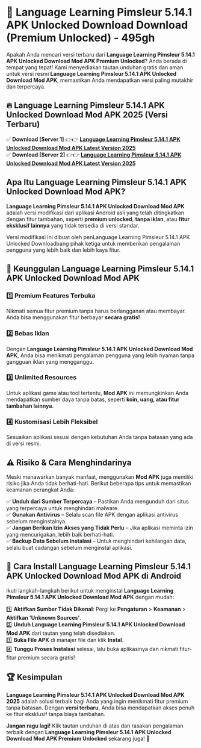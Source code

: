 # 🎯 Language Learning Pimsleur 5.14.1 APK Unlocked Download  Download (Premium Unlocked) -  495gh

Apakah Anda mencari versi terbaru dari **Language Learning Pimsleur 5.14.1 APK Unlocked Download Mod APK Premium Unlocked**? Anda berada di tempat yang tepat! Kami menyediakan tautan unduhan gratis dan aman untuk versi resmi **Language Learning Pimsleur 5.14.1 APK Unlocked Download Mod APK**, memastikan Anda mendapatkan versi paling mutakhir dan terpercaya.

## 🔥 Language Learning Pimsleur 5.14.1 APK Unlocked Download Mod APK 2025 (Versi Terbaru)

✅ **Download [Server 1]** 👉👉 [**Language Learning Pimsleur 5.14.1 APK Unlocked Download Mod APK Latest Version 2025**](https://momento.my/?title=Language_Learning_Pimsleur_5.14.1_APK_Unlocked_Download)  
✅ **Download [Server 2]** 👉👉 [**Language Learning Pimsleur 5.14.1 APK Unlocked Download Mod APK Latest Version 2025**](https://momento.my/?title=Language_Learning_Pimsleur_5.14.1_APK_Unlocked_Download)  

## Apa Itu Language Learning Pimsleur 5.14.1 APK Unlocked Download Mod APK?

**Language Learning Pimsleur 5.14.1 APK Unlocked Download Mod APK** adalah versi modifikasi dari aplikasi Android asli yang telah ditingkatkan dengan fitur tambahan, seperti **premium unlocked**, **tanpa iklan**, atau **fitur eksklusif lainnya** yang tidak tersedia di versi standar.

Versi modifikasi ini dibuat oleh penLanguage Learning Pimsleur 5.14.1 APK Unlocked Downloadbang pihak ketiga untuk memberikan pengalaman pengguna yang lebih baik dan lebih kaya fitur.

## 🎯 Keunggulan Language Learning Pimsleur 5.14.1 APK Unlocked Download Mod APK

### 1️⃣ Premium Features Terbuka
Nikmati semua fitur premium tanpa harus berlangganan atau membayar. Anda bisa menggunakan fitur berbayar **secara gratis!**

### 2️⃣ Bebas Iklan
Dengan **Language Learning Pimsleur 5.14.1 APK Unlocked Download Mod APK**, Anda bisa menikmati pengalaman pengguna yang lebih nyaman tanpa gangguan iklan yang mengganggu.

### 3️⃣ Unlimited Resources
Untuk aplikasi game atau tool tertentu, **Mod APK** ini memungkinkan Anda mendapatkan sumber daya tanpa batas, seperti **koin, uang, atau fitur tambahan lainnya**.

### 4️⃣ Kustomisasi Lebih Fleksibel
Sesuaikan aplikasi sesuai dengan kebutuhan Anda tanpa batasan yang ada di versi resmi.

## ⚠️ Risiko & Cara Menghindarinya

Meski menawarkan banyak manfaat, menggunakan **Mod APK** juga memiliki risiko jika Anda tidak berhati-hati. Berikut beberapa tips untuk memastikan keamanan perangkat Anda:

✅ **Unduh dari Sumber Terpercaya** – Pastikan Anda mengunduh dari situs yang terpercaya untuk menghindari malware.  
✅ **Gunakan Antivirus** – Selalu scan file APK dengan aplikasi antivirus sebelum menginstalnya.  
✅ **Jangan Berikan Izin Akses yang Tidak Perlu** – Jika aplikasi meminta izin yang mencurigakan, lebih baik berhati-hati.  
✅ **Backup Data Sebelum Instalasi** – Untuk menghindari kehilangan data, selalu buat cadangan sebelum menginstal aplikasi.

## 📌 Cara Install Language Learning Pimsleur 5.14.1 APK Unlocked Download Mod APK di Android

Ikuti langkah-langkah berikut untuk menginstal **Language Learning Pimsleur 5.14.1 APK Unlocked Download Mod APK** dengan mudah:

1️⃣ **Aktifkan Sumber Tidak Dikenal**: Pergi ke **Pengaturan** > **Keamanan** > **Aktifkan 'Unknown Sources'**.  
2️⃣ **Unduh Language Learning Pimsleur 5.14.1 APK Unlocked Download Mod APK** dari tautan yang telah disediakan.  
3️⃣ **Buka File APK** di manajer file dan klik **Instal**.  
4️⃣ **Tunggu Proses Instalasi** selesai, lalu buka aplikasinya dan nikmati fitur-fitur premium secara gratis!

## 🏆 Kesimpulan

**Language Learning Pimsleur 5.14.1 APK Unlocked Download Mod APK 2025** adalah solusi terbaik bagi Anda yang ingin menikmati fitur premium tanpa batasan. Dengan **versi terbaru**, Anda bisa mendapatkan akses penuh ke fitur eksklusif tanpa biaya tambahan.

**Jangan ragu lagi!** Klik tautan unduhan di atas dan rasakan pengalaman terbaik dengan **Language Learning Pimsleur 5.14.1 APK Unlocked Download Mod APK Premium Unlocked** sekarang juga! 🚀
